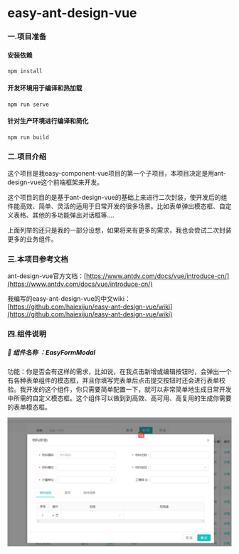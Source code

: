# easy-ant-design-vue

### 一.项目准备

#### 安装依赖

```
npm install
```

#### 开发环境用于编译和热加载

```
npm run serve
```

#### 针对生产环境进行编译和简化

```
npm run build
```

### 二.项目介绍

这个项目是我easy-component-vue项目的第一个子项目，本项目决定是用ant-design-vue这个前端框架来开发。

这个项目的目的是基于ant-design-vue的基础上来进行二次封装，使开发后的组件能高效、简单、灵活的适用于日常开发的很多场景。比如表单弹出模态框、自定义表格、其他的多功能弹出对话框等....

上面列举的还只是我的一部分设想，如果将来有更多的需求，我也会尝试二次封装更多的业务组件。

### 三.本项目参考文档

ant-design-vue官方文档：[https://www.antdv.com/docs/vue/introduce-cn/](https://www.antdv.com/docs/vue/introduce-cn/)

我编写的easy-ant-design-vue的中文wiki：[https://github.com/haiexijun/easy-ant-design-vue/wiki](https://github.com/haiexijun/easy-ant-design-vue/wiki)

### 四.组件说明

##### 🚀️ 组件名称 ：EasyFormModal

功能：你是否会有这样的需求，比如说，在我点击新增或编辑按钮时，会弹出一个有各种表单组件的模态框，并且你填写完表单后点击提交按钮时还会进行表单校验。我开发的这个组件，你只需要简单配置一下，就可以非常简单地生成日常开发中所需的自定义模态框。这个组件可以做到到高效、高可用、高复用的生成你需要的表单模态框。

![image.png](./assets/image.png)
